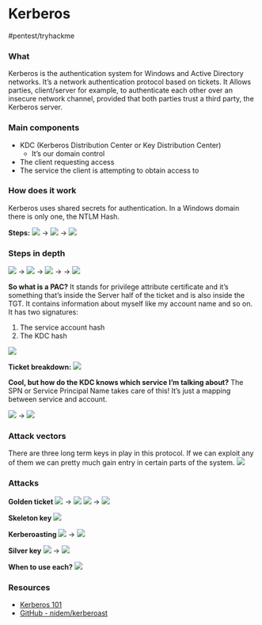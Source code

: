 # Kerberos 
#pentest/tryhackme

### What
Kerberos is the authentication system for Windows and Active Directory networks. It’s a network authentication protocol based on tickets. It Allows parties, client/server for example, to authenticate each other over an insecure network channel, provided that both parties trust a third party, the Kerberos server.

### Main components
* KDC (Kerberos Distribution Center or Key Distribution Center)
	* It’s our domain control
* The client requesting access
* The service the client is attempting to obtain access to 

### How does it work
Kerberos uses shared secrets for authentication. In a Windows domain there is only one, the NTLM Hash.

**Steps:**
![](Kerberos/57AFCBDD-C2AA-4E1F-B5BA-D4A0FA458C9B.png) -> ![](Kerberos/A3439AA9-729C-4642-BF8C-FF0E6F9FD3F6.png) -> ![](Kerberos/0C4F17F3-38F5-4E7A-B1EA-49B0B48CF90C.png)

### Steps in depth

![](Kerberos/Screen%20Shot%202020-07-08%20at%204.13.45%20PM.png) -> ![](Kerberos/Screen%20Shot%202020-07-08%20at%204.15.20%20PM.png) -> ![](Kerberos/CA9C70A3-9D48-4471-9BB7-E2E13E73583C.png) -> 
-> ![](Kerberos/31BFCB62-16ED-47D7-A3C9-02D25891DE33.png) 

**So what is a PAC?**
It stands for privilege attribute certificate and it’s something that’s inside the Server half of the ticket and is also inside the TGT. It contains information about myself like my account name and so on. It has two signatures:
1. The service account hash
2. The KDC hash

![](Kerberos/3B2534E3-AF4B-4D3A-A9A8-5E1608CC05E8.png)

**Ticket breakdown:**
![](Kerberos/E96503ED-D5A1-4133-B013-D438E16E2CBC.png)

**Cool, but how do the KDC knows which service I’m talking about?**
The SPN or Service Principal Name takes care of this! It’s just a mapping between service and account.

![](Kerberos/61FFF32D-5E4B-4B69-9F18-FA14204A1219.png)  ->  ![](Kerberos/725B7534-6E50-4B0E-99F5-0741C0787521.png)

### Attack vectors
There are three long term keys in play in this protocol. If we can exploit any of them we can pretty much gain entry in certain parts of the system.
![](Kerberos/31838EBF-D94B-40C7-8673-2C856EFA03EE.png)

### Attacks

**Golden ticket**
![](Kerberos/D8D80D75-91EC-4FEB-B4A4-C161E72C3A79.png) -> ![](Kerberos/73295773-0C5C-4085-8AE7-67B48C367FC7.png)
![](Kerberos/BF6C14F1-AF97-46D4-8D16-C9FC42C8C437.png) -> ![](Kerberos/C71341E4-CB4A-4D10-9596-CE044CA58028.png)

**Skeleton key**
![](Kerberos/582B511B-E7D9-489C-B2DF-DFEA057B951B.png)

**Kerberoasting**
![](Kerberos/6281B301-15C8-4495-9DD8-07F21D74A7C0.png) -> ![](Kerberos/85ED4C46-D5CC-46D0-A470-7A8B40B0B7D9.png)

**Silver key**
![](Kerberos/E513AC4D-0659-41C0-B810-CD6685491534.png) -> ![](Kerberos/B3F5F516-2443-4CB8-94C8-9AFD3C08E5AB.png)

**When to use each?**
![](Kerberos/C7144088-9267-4796-9C68-8836C1DDC4CE.png)

### Resources
* [Kerberos 101](https://www.youtube.com/watch?time_continue=82&v=LmbP-XD1SC8&feature=emb_logo)
* [GitHub - nidem/kerberoast](https://github.com/nidem/kerberoast)
